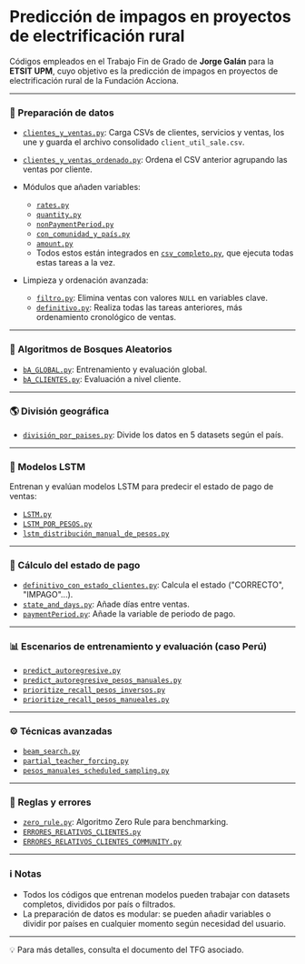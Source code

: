 # Predicción de impagos en proyectos de electrificación rural

Códigos empleados en el Trabajo Fin de Grado de **Jorge Galán** para la **ETSIT UPM**, cuyo objetivo es la predicción de impagos en proyectos de electrificación rural de la Fundación Acciona.

---

### 🔧 Preparación de datos

- [`clientes_y_ventas.py`](./clientes_y_ventas.py): Carga CSVs de clientes, servicios y ventas, los une y guarda el archivo consolidado `client_util_sale.csv`.
- [`clientes_y_ventas_ordenado.py`](./clientes_y_ventas_ordenado.py): Ordena el CSV anterior agrupando las ventas por cliente.

- Módulos que añaden variables:
  - [`rates.py`](./rates.py)
  - [`quantity.py`](./quantity.py)
  - [`nonPaymentPeriod.py`](./nonPaymentPeriod.py)
  - [`con_comunidad_y_país.py`](./con_comunidad_y_pa%C3%ADs.py)
  - [`amount.py`](./amount.py)
  - Todos estos están integrados en [`csv_completo.py`](./csv_completo.py), que ejecuta todas estas tareas a la vez.

- Limpieza y ordenación avanzada:
  - [`filtro.py`](./filtro.py): Elimina ventas con valores `NULL` en variables clave.
  - [`definitivo.py`](./definitivo.py): Realiza todas las tareas anteriores, más ordenamiento cronológico de ventas.

---

### 🌲 Algoritmos de Bosques Aleatorios

- [`bA_GLOBAL.py`](./bA_GLOBAL.py): Entrenamiento y evaluación global.
- [`bA_CLIENTES.py`](./bA_CLIENTES.py): Evaluación a nivel cliente.

---

### 🌎 División geográfica

- [`división_por_paises.py`](./divisi%C3%B3n_por_paises.py): Divide los datos en 5 datasets según el país.

---

### 🔁 Modelos LSTM

Entrenan y evalúan modelos LSTM para predecir el estado de pago de ventas:

- [`LSTM.py`](./LSTM.py)
- [`LSTM_POR_PESOS.py`](./LSTM_POR_PESOS.py)
- [`lstm_distribución_manual_de_pesos.py`](./lstm_distribuci%C3%B3n_manual_de_pesos.py)

---

### 🧠 Cálculo del estado de pago

- [`definitivo_con_estado_clientes.py`](./definitivo_con_estado_clientes.py): Calcula el estado ("CORRECTO", "IMPAGO"...).
- [`state_and_days.py`](./state_and_days.py): Añade días entre ventas.
- [`paymentPeriod.py`](./paymentPeriod.py): Añade la variable de periodo de pago.

---

### 📊 Escenarios de entrenamiento y evaluación (caso Perú)

- [`predict_autoregresive.py`](./predict_autoregresive.py)
- [`predict_autoregresive_pesos_manuales.py`](./predict_autoregresive_pesos_manuales.py)
- [`prioritize_recall_pesos_inversos.py`](./prioritize_recall_pesos_inversos.py)
- [`prioritize_recall_pesos_manueales.py`](./prioritize_recall_pesos_manueales.py)

---

### ⚙️ Técnicas avanzadas

- [`beam_search.py`](./beam_search.py)
- [`partial_teacher_forcing.py`](./partial_teacher_forcing.py)
- [`pesos_manuales_scheduled_sampling.py`](./pesos_manuales_scheduled_sampling.py)

---

### 🧮 Reglas y errores

- [`zero_rule.py`](./zero_rule.py): Algoritmo Zero Rule para benchmarking.
- [`ERRORES_RELATIVOS_CLIENTES.py`](./ERRORES_RELATIVOS_CLIENTES.py)
- [`ERRORES_RELATIVOS_CLIENTES_COMMUNITY.py`](./ERRORES_RELATIVOS_CLIENTES_COMMUNITY.py)

---

### ℹ️ Notas

- Todos los códigos que entrenan modelos pueden trabajar con datasets completos, divididos por país o filtrados.
- La preparación de datos es modular: se pueden añadir variables o dividir por países en cualquier momento según necesidad del usuario.

---

💡 Para más detalles, consulta el documento del TFG asociado.
